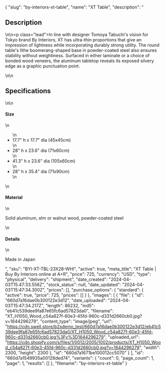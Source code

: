 {
  "slug": "by-interiors-xt-table",
  "name": "XT Table",
  "description": "<h2>Description</h2>\n<!-- split -->\n<p class=\"lead\">In line with designer Tomoya Tabuchi's vision for Tokyo brand By Interiors, XT has ultra-thin proportions that give an impression of lightness while incorporating durably strong utility. The round table's lithe boomerang-shaped base in powder-coated steel also ensures stability without weightiness. Surfaced in either laminate or a choice of bonded wood veneers, the aluminum tabletop reveals its exposed silvery edge as a graphic punctuation point.</p>\n<!-- split -->\n<h2>Specifications</h2>\n<!-- split -->\n<h4>Size</h4>\n<ul>\n<li>17.7\" h x 17.7\" dia (45x45cm)</li>\n<li>28\" h x 23.6\" dia (71x60cm)</li>\n<li>41.3\" h x 23.6\" dia (105x60cm)</li>\n<li>28\" h x 35.4\" dia (71x90cm)</li>\n</ul>\n<h4>Material</h4>\n<p>Solid aluminum, elm or walnut wood, powder-coated steel</p>\n<h4>Details</h4>\n<p>Made in Japan</p>",
  "sku": "BYI-XT-TBL-23X28-WHI",
  "active": true,
  "meta_title": "XT Table | Buy By Interiors online at A+R",
  "price": 725,
  "currency": "USD",
  "type": "physical",
  "delivery": "shipment",
  "date_created": "2024-04-03T15:47:33.556Z",
  "stock_status": null,
  "date_updated": "2024-04-03T15:47:34.300Z",
  "prices": [],
  "purchase_options": {
    "standard": {
      "active": true,
      "price": 725,
      "prices": []
    }
  },
  "images": [
    {
      "file": {
        "id": "660d7a16dae0b300122e3d12",
        "date_uploaded": "2024-04-03T15:47:34.217Z",
        "length": 86232,
        "md5": "eb41c539dee9fa87e65fc6ad57823da0",
        "filename": "XT_H1050_Wood_c54a827f-60e3-45fd-960c-d331d2660cb0.jpg?v=1644296279",
        "content_type": "image/jpeg",
        "url": "https://cdn.swell.store/b2sdemo_test/660d7a16dae0b300122e3d12/eb41c539dee9fa87e65fc6ad57823da0/XT_H1050_Wood_c54a827f-60e3-45fd-960c-d331d2660cb0.jpg%3Fv%3D1644296279",
        "uploaded_url": "https://cdn.shopify.com/s/files/1/0012/2005/1002/products/XT_H1050_Wood_c54a827f-60e3-45fd-960c-d331d2660cb0.jpg?v=1644296279",
        "width": 2300,
        "height": 2300
      },
      "id": "660d7a1671be100012cc5070"
    }
  ],
  "id": "660d7a1549935a00128ded74",
  "variants": {
    "count": 0,
    "page_count": 1,
    "page": 1,
    "results": []
  },
  "filename": "by-interiors-xt-table"
}